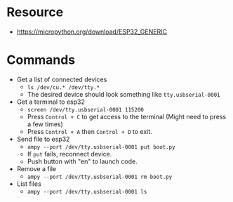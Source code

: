 # Resource

- https://micropython.org/download/ESP32_GENERIC

# Commands

- Get a list of connected devices 
    - `ls /dev/cu.* /dev/tty.*`
    - The desired device should look something like `tty.usbserial-0001`
- Get a terminal to esp32 
    - `screen /dev/tty.usbserial-0001 115200` 
    - Press `Control + C` to get access to the terminal (Might need to press a few times)
    - Press `Control + A` then `Control + D` to exit.
- Send file to esp32 
    - `ampy --port /dev/tty.usbserial-0001 put boot.py`
    - If `put` fails, reconnect device.
    - Push button with "en" to launch code. 
- Remove a file
    - `ampy --port /dev/tty.usbserial-0001 rm boot.py`
- List files
    - `ampy --port /dev/tty.usbserial-0001 ls`


